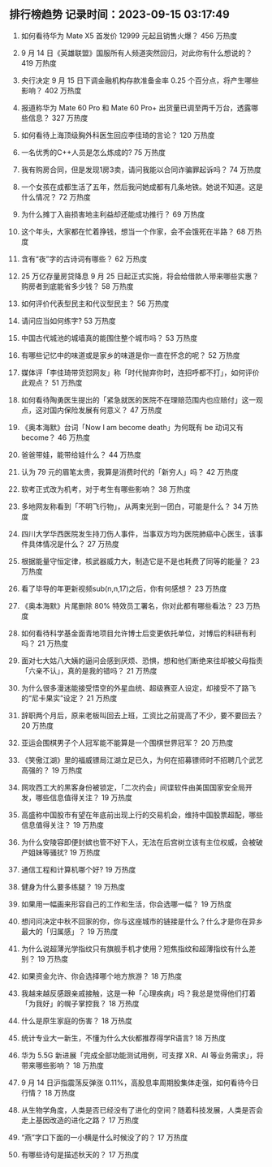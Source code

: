 
## 排行榜趋势 记录时间：2023-09-15 03:17:49
  
  1. 如何看待华为 Mate X5 首发价 12999 元起且销售火爆？ 456 万热度
    
  2. 9 月 14 日《英雄联盟》国服所有人频道突然回归，对此你有什么想说的？ 419 万热度
    
  3. 央行决定 9 月 15 日下调金融机构存款准备金率 0.25 个百分点，将产生哪些影响？ 402 万热度
    
  4. 报道称华为 Mate 60 Pro 和 Mate 60 Pro+ 出货量已调至两千万台，透露哪些信息？ 327 万热度
    
  5. 如何看待上海顶级胸外科医生回应李佳琦的言论？ 120 万热度
    
  6. 一名优秀的C++人员是怎么炼成的? 75 万热度
    
  7. 我有购房合同，但是发现1房3卖，请问我能以合同诈骗罪起诉吗？ 74 万热度
    
  8. 一个女孩在成都生活了五年，然后我问她成都有几条地铁。她说不知道。这是什么情况？ 72 万热度
    
  9. 为什么摊丁入亩损害地主利益却还能成功推行？ 69 万热度
    
  10. 这个年头，大家都在忙着挣钱，想当一个作家，会不会饿死在半路？ 68 万热度
    
  11. 含有“夜”字的古诗词有哪些？ 62 万热度
    
  12. 25 万亿存量房贷降息 9 月 25 日起正式实施，将会给借款人带来哪些实惠？购房者到底能省多少钱？ 58 万热度
    
  13. 如何评价代表型民主和代议型民主？ 56 万热度
    
  14. 请问应当如何练字? 53 万热度
    
  15. 中国古代城池的城墙真的能围住整个城市吗？ 53 万热度
    
  16. 有哪些记忆中的味道或是家乡的味道是你一直在怀念的呢？ 52 万热度
    
  17. 媒体评「李佳琦带货怼网友」称「时代抛弃你时，连招呼都不打」，如何评价此观点？ 51 万热度
    
  18. 如何看待陶勇医生提出的「紧急就医的医院不在理赔范围内也应赔付」这一观点，这对国内保险发展有何意义？ 47 万热度
    
  19. 《奥本海默》台词「Now I am become death」为何既有 be 动词又有 become？ 46 万热度
    
  20. 爸爸带娃，能带给娃什么？ 44 万热度
    
  21. 认为 79 元的眉笔太贵，我算是消费时代的「新穷人」吗？ 42 万热度
    
  22. 软考正式改为机考，对于考生有哪些影响？ 38 万热度
    
  23. 多地网友称看到「不明飞行物」，从两束光到一团白，可能是什么？ 34 万热度
    
  24. 四川大学华西医院发生持刀伤人事件，当事双方均为医院肺癌中心医生，该事件具体情况是什么？ 27 万热度
    
  25. 根据能量守恒定律，核武器威力大，制造它是不是也耗费了同等的能量？ 23 万热度
    
  26. 看了毕导的年更新视频sub(n,n,17)之后，你有何感想？ 23 万热度
    
  27. 《奥本海默》片尾删除 80% 特效员工署名，你对此都有哪些看法？ 23 万热度
    
  28. 如何看待科学基金面青地项目允许博士后变更依托单位，对博后的科研有利吗？ 21 万热度
    
  29. 面对七大姑八大姨的逼问会感到厌烦、恐惧，想和他们断绝来往却被父母指责「六亲不认」，真的是我的错吗？ 21 万热度
    
  30. 为什么很多漫迷能接受悟空的外星血统、超级赛亚人设定，却接受不了路飞的“尼卡果实”设定？ 21 万热度
    
  31. 辞职两个月后，原来老板叫回去上班，工资比之前提高了不少，要不要回去？ 20 万热度
    
  32. 亚运会围棋男子个人冠军能不能算是一个围棋世界冠军？ 20 万热度
    
  33. 《笑傲江湖》里的福威镖局江湖立足已久，为何在招募镖师时不招聘几个武艺高强的？ 19 万热度
    
  34. 网攻西工大的黑客身份被锁定，「二次约会」间谍软件由美国国家安全局开发，哪些信息值得关注？ 19 万热度
    
  35. 高盛称中国股市有望在年底前出现上行的交易机会，维持中国股票超配，哪些信息值得关注？ 19 万热度
    
  36. 为什么安陵容即便封嫔也管不好下人，无法在后宫树立该有主位权威，会被破产姐妹等骚扰? 19 万热度
    
  37. 通信工程和计算机哪个好? 19 万热度
    
  38. 健身为什么要多练腿？ 19 万热度
    
  39. 如果用一幅画来形容自己的工作和生活，你会选哪一幅？ 19 万热度
    
  40. 想问问决定中秋不回家的你，你与这座城市的链接是什么？什么才是你在异乡最大的「归属感」？ 19 万热度
    
  41. 为什么说超薄光学指纹只有旗舰手机才使用？短焦指纹和超薄指纹有什么差别？ 19 万热度
    
  42. 如果资金允许、你会选择哪个地方旅游？ 18 万热度
    
  43. 我越来越反感跟亲戚接触，这是一种「心理疾病」吗？我总是觉得他们打着「为我好」的幌子掌控我？ 18 万热度
    
  44. 什么是原生家庭的伤害？ 18 万热度
    
  45. 统计专业大一新生，不懂为什么大伙都推荐得学R语言? 18 万热度
    
  46. 华为 5.5G 新进展「完成全部功能测试用例，可支撑 XR、AI 等业务需求」，将带来哪些影响？ 18 万热度
    
  47. 9 月 14 日沪指震荡反弹涨 0.11%，高股息率周期股集体走强，如何看待今日行情？ 18 万热度
    
  48. 从生物学角度，人类是否已经没有了进化的空间？随着科技发展，人类是否会走上基因改造的进化之路？ 17 万热度
    
  49. “燕”字口下面的一小横是什么时候没了的？ 17 万热度
    
  50. 有哪些诗句是描述秋天的？ 17 万热度
    